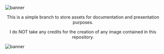 ![banner](../assets/banner-top.png)

<p align="center">
  This is a simple branch to store assets for documentation and presentation purposes.  
</p>

<p align="center">
  I do NOT take any credits for the creation of any image contained in this repository.
</p>
  
![banner](../assets/banner-buttom.png)
